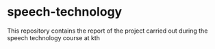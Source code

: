 # speech-technology
This repository contains the report of the project carried out during the speech technology course at kth
